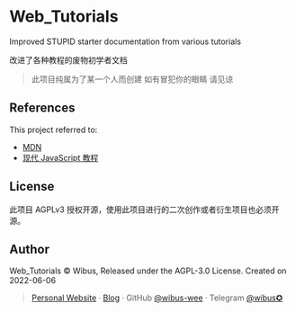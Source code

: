 # Web_Tutorials
Improved STUPID starter documentation from various tutorials

改进了各种教程的废物初学者文档

> 此项目纯属为了某一个人而创建 如有冒犯你的眼睛 请见谅

## References

This project referred to: 

- [MDN](https://developer.mozilla.org/zh-CN/)
- [现代 JavaScript 教程](https://zh.javascript.info/)

## License

此项目 AGPLv3 授权开源，使用此项目进行的二次创作或者衍生项目也必须开源。

## Author

Web_Tutorials © Wibus, Released under the AGPL-3.0 License. Created on 2022-06-06

> [Personal Website](http://iucky.cn/) · [Blog](https://blog.iucky.cn/) · GitHub [@wibus-wee](https://github.com/wibus-wee/) · Telegram [@wibus✪](https://t.me/wibus_wee)
